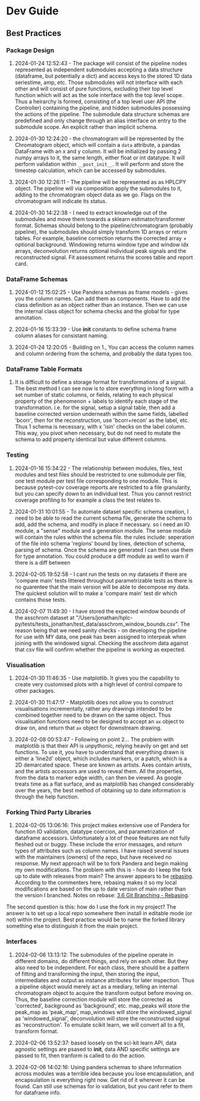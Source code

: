 
# Dev Guide

## Best Practices

### Package Design

1. 2024-01-24 12:52:43 - The package will consist of the pipeline nodes represented as independent submodules accepting a data structure (dataframe, but potentially a dict) and access keys to the stored 1D data seriestime, amp, etc. Those submodules will not interface with each other and will consist of pure functions, excluding their top level function which will act as the sole interface with the top level scope. Thus a heirarchy is formed, consisting of a top level user API (the Controller) containing the pipeline, and hidden submodules possessing the actions of the pipeline. The submodule data structure schemas are predefined and only change through an alias interface on entry to the submodule scope. An explicit rather than implicit schema.

2. 2024-01-30 12:24:20 - the chromatogram will be represented by the Chromatogram object, which will contain a `data` attribute, a pandas DataFrame with an x and y column. It will be initialized by passing 2 numpy arrays to it, the same length, either float or int datatype. It will perform validation within `__post_init__`. It will perform and store the timestep calculation, which can be accessed by submodules.

3. 2024-01-30 12:26:11 - The pipeline will be represented as as HPLCPY object. The pipeline will via composition apply the submodules to it, adding to the chromatogram object data as we go. Flags on the chromatogram will indicate its status.

4. 2024-01-30 14:22:38 - I need to extract knowledge out of the submodules and move them towards a sklearn estimator/transformer format. Schemas should belong to the pipeline/chromatogram (probably pipeline), the submodules should simply transform 1D arrays or return tables. For example, baseline correction returns the corrected array + optional background. Windowing returns window type and window idx arrays, deconvolution returns optional individual peak signals and the reconstructed signal. Fit assessment returns the scores table and report card.

### DataFrame Schemas

1. 2024-01-12 15:02:25 - Use Pandera schemas as frame models - gives you the column names. Can add them as components. Have to add the class definition as an object rather than an instance. Then we can use the internal class object for schema checks and the global for type annotation.


2. 2024-01-16 15:33:39 - Use __init__ constants to define schema frame column aliases for consistant naming.

3. 2024-01-24 12:20:05 - Building on 1., You can access the column names and column ordering from the schema, and probably the data types too.

### DataFrame Table Formats

1. It is difficult to define a storage format for transformations of a signal. The best method I can see now is to store everything in long form with a set number of static columns, or fields, relating to each physical property of the phenomenon + labels to identify each stage of the transformation. i.e. for the signal, setup a signal table, then add a baseline corrected version underneath within the same fields, labelled 'bcorr', then for the reconstruction, use 'bcorr+recon' as the label, etc. Thus 1 schema is necessary, with x 'isin' checks on the label column. This way, you pivot when necessary, but do not need to mutate the schema to add property identical but value different columns.

### Testing

1. 2024-01-16 15:34:22 - The relationship between modules, files, test modules and test files should be restricted to one submodule per file, one test module per test file corresponding to one module. This is because pytest-cov coverage reports are restricted to a file granularity, but you can specify down to an individual test. Thus you cannot restrict coverage profiling to for example a class the test relates to.

2. 2024-01-31 10:01:55 - To automate dataset specific schema creation, I need to be able to read the current schema file, generate the schema to add, add the schema, and modify in place if necessary. so i need an IO module, a "sense" module and a generation module. The sense module will contain the rules within the schema file. the rules include: seperation of the file into schema 'regions' bound by lines, detection of schema, parsing of schema. Once the schema are generated I can then use them for type annotation. You could produce a diff module as well to warn if there is a diff between

3. 2024-02-05 19:52:58 - I cant run the tests on my datasets if there are 'compare main' tests littered throughout parametrizable tests as there is no guarentee that the main version will be able to decompose my data. The quickest solution will to make a 'compare main' test dir which contains those tests.

4. 2024-02-07 11:49:30 - I have stored the expected window bounds of the asschrom dataset at "/Users/jonathan/hplc-py/tests/tests_jonathan/test_data/asschrom_window_bounds.csv". The reason being that we need sanity checks - on developing the pipeline for use with MY data, one peak has been assigned to interpeak when joining with the windowed signal. Checking the asschrom data against that csv file will confirm whether the pipeline is working as expected.

### Visualisation

1. 2024-01-30 11:46:35 - Use matplotlib. It gives you the capability to create very customised plots with a high level of control compare to other packages.

2. 2024-01-30 11:47:17 - Matplotlib does not allow you to construct visualisations incrementally, rather any drawings intended to be combined together need to be drawn on the same object. Thus visualisation functions need to be designed to accept an `ax` object to draw on, and return that `ax` object for downstream drawing.

3. 2024-02-08 00:53:47 - Following on point 2... The problem with matplotlib is that their API is unpythonic, relying heavily on get and set functions. To use it, you have to understand that everything drawn is either a 'line2d' object, which includes markers, or a patch, which is a 2D demarcated space. These are known as artists. Axes contain artists, and the artists accessors are used to reveal them. All the properties, from the data to marker edge width, can then be viewed. As google treats time as a flat surface, and as matplotlib has changed considerably over the years, the best method of obtaining up to date information is through the help function.

### Forking Third Party Libraries

1. 2024-02-05 13:06:16: This project makes extensive use of Pandera for function IO validation, datatype coercion, and parametrization of dataframe accessors. Unfortunately a lot of these features are not fully fleshed out or buggy. These include the error messages, and return types of attributes such as column names. I have raised several issues with the maintainers (owners) of the repo, but have received no response. My next approach will be to fork Pandera and begin making my own modifications. The problem with this is - how do I keep the fork up to date with releases from main? The answer appears to be [rebasing](https://www.reddit.com/r/git/comments/z01ejf/keeping_a_fork_updated_best_practices/). According to the commenters here, rebasing makes it so my local modifications are based on the up to date version of main rather than the version I branched. Notes on rebase: [3.6 Git Branching - Rebasing](https://git-scm.com/book/en/v2/Git-Branching-Rebasing). 

The second question is this: how do I use the fork in my project? The answer is to set up a local repo somewhere then install in editable mode (or not) within the project. Best practice would be to name the forked library something else to distinguish it from the main project.

### Interfaces

1. 2024-02-06 13:13:12: The submodules of the pipeline operate in different domains, do different things, and rely on each other. But they also need to be independent. For each class, there should be a pattern of fitting and transforming the input, then storing the input, intermediates and output as instance attributes for later inspection. Thus a pipeline object would merely act as a mediary, telling an internal chromatogram object to acquire the transform output before moving on. Thus, the baseline correction module will store the corrected as 'corrected', background as 'background', etc. map_peaks will store the peak_map as 'peak_map', map_windows will store the windowed_signal as 'windowed_signal', deconvolution will store the reconstructed signal as 'reconstruction'. To emulate scikit learn, we will convert all to a fit, transform format.

2. 2024-02-06 13:52:37: based loosely on the sci-kit learn API, data agnostic settings are psased to __init__, data AND specific settings are passed to fit, then tranform is called to do the action.
3. 2024-02-06 14:02:16: Using pandera schemas to share information across modules was a terrible idea because you lose encapsulation, and encapsulation is everything right now. Get rid of it wherever it can be found. Can still use schemas for io validation, but you cant refer to them for dataframe info.